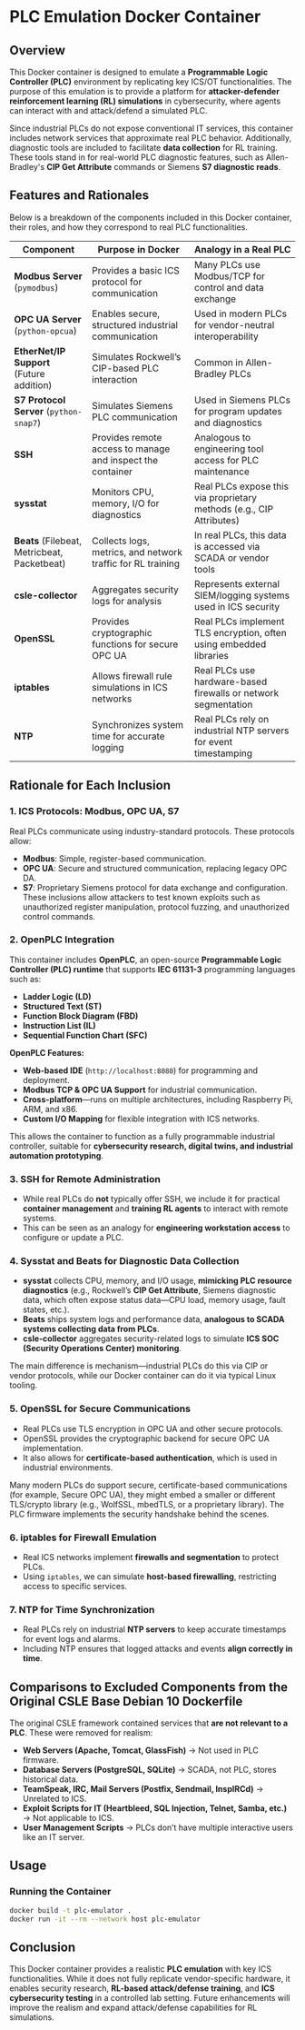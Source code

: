 # PLC Emulation Docker Container

## Overview
This Docker container is designed to emulate a **Programmable Logic Controller (PLC)** environment by replicating key ICS/OT functionalities. The purpose of this emulation is to provide a platform for **attacker-defender reinforcement learning (RL) simulations** in cybersecurity, where agents can interact with and attack/defend a simulated PLC.

Since industrial PLCs do not expose conventional IT services, this container includes network services that approximate real PLC behavior. Additionally, diagnostic tools are included to facilitate **data collection** for RL training. These tools stand in for real-world PLC diagnostic features, such as Allen-Bradley's **CIP Get Attribute** commands or Siemens **S7 diagnostic reads**.

## Features and Rationales
Below is a breakdown of the components included in this Docker container, their roles, and how they correspond to real PLC functionalities.

| **Component**         | **Purpose in Docker**                                   | **Analogy in a Real PLC**                                       |
|-----------------------|--------------------------------------------------------|----------------------------------------------------------------|
| **Modbus Server** (`pymodbus`) | Provides a basic ICS protocol for communication | Many PLCs use Modbus/TCP for control and data exchange         |
| **OPC UA Server** (`python-opcua`) | Enables secure, structured industrial communication | Used in modern PLCs for vendor-neutral interoperability        |
| **EtherNet/IP Support** (Future addition) | Simulates Rockwell’s CIP-based PLC interaction | Common in Allen-Bradley PLCs                                   |
| **S7 Protocol Server** (`python-snap7`) | Simulates Siemens PLC communication | Used in Siemens PLCs for program updates and diagnostics      |
| **SSH** | Provides remote access to manage and inspect the container | Analogous to engineering tool access for PLC maintenance       |
| **sysstat** | Monitors CPU, memory, I/O for diagnostics | Real PLCs expose this via proprietary methods (e.g., CIP Attributes) |
| **Beats** (Filebeat, Metricbeat, Packetbeat) | Collects logs, metrics, and network traffic for RL training | In real PLCs, this data is accessed via SCADA or vendor tools |
| **csle-collector** | Aggregates security logs for analysis | Represents external SIEM/logging systems used in ICS security |
| **OpenSSL** | Provides cryptographic functions for secure OPC UA | Real PLCs implement TLS encryption, often using embedded libraries |
| **iptables** | Allows firewall rule simulations in ICS networks | Real PLCs use hardware-based firewalls or network segmentation |
| **NTP** | Synchronizes system time for accurate logging | Real PLCs rely on industrial NTP servers for event timestamping |

## Rationale for Each Inclusion
### 1. **ICS Protocols: Modbus, OPC UA, S7**
Real PLCs communicate using industry-standard protocols. These protocols allow:
- **Modbus**: Simple, register-based communication.
- **OPC UA**: Secure and structured communication, replacing legacy OPC DA.
- **S7**: Proprietary Siemens protocol for data exchange and configuration.
These inclusions allow attackers to test known exploits such as unauthorized register manipulation, protocol fuzzing, and unauthorized control commands.

### 2. **OpenPLC Integration**
This container includes **OpenPLC**, an open-source **Programmable Logic Controller (PLC) runtime** that supports **IEC 61131-3** programming languages such as:
- **Ladder Logic (LD)**
- **Structured Text (ST)**
- **Function Block Diagram (FBD)**
- **Instruction List (IL)**
- **Sequential Function Chart (SFC)**

**OpenPLC Features:**
- **Web-based IDE** (`http://localhost:8080`) for programming and deployment.
- **Modbus TCP & OPC UA Support** for industrial communication.
- **Cross-platform**—runs on multiple architectures, including Raspberry Pi, ARM, and x86.
- **Custom I/O Mapping** for flexible integration with ICS networks.

This allows the container to function as a fully programmable industrial controller, suitable for **cybersecurity research, digital twins, and industrial automation prototyping**.


### 3. **SSH for Remote Administration**
- While real PLCs do **not** typically offer SSH, we include it for practical **container management** and **training RL agents** to interact with remote systems.
- This can be seen as an analogy for **engineering workstation access** to configure or update a PLC.

### 4. **Sysstat and Beats for Diagnostic Data Collection**
- **sysstat** collects CPU, memory, and I/O usage, **mimicking PLC resource diagnostics** (e.g., Rockwell’s **CIP Get Attribute**, Siemens diagnostic data, which often expose status data—CPU load, memory usage, fault states, etc.).
- **Beats** ships system logs and performance data, **analogous to SCADA systems collecting data from PLCs**.
- **csle-collector** aggregates security-related logs to simulate **ICS SOC (Security Operations Center) monitoring**.

The main difference is mechanism—industrial PLCs do this via CIP or vendor protocols, while our Docker container can do it via typical Linux tooling.

### 5. **OpenSSL for Secure Communications**
- Real PLCs use TLS encryption in OPC UA and other secure protocols.
- OpenSSL provides the cryptographic backend for secure OPC UA implementation.
- It also allows for **certificate-based authentication**, which is used in industrial environments.

Many modern PLCs do support secure, certificate-based communications (for example, Secure OPC UA), they might embed a smaller or different TLS/crypto library (e.g., WolfSSL, mbedTLS, or a proprietary library).
The PLC firmware implements the security handshake behind the scenes.

### 6. **iptables for Firewall Emulation**
- Real ICS networks implement **firewalls and segmentation** to protect PLCs.
- Using `iptables`, we can simulate **host-based firewalling**, restricting access to specific services.

### 7. **NTP for Time Synchronization**
- Real PLCs rely on industrial **NTP servers** to keep accurate timestamps for event logs and alarms.
- Including NTP ensures that logged attacks and events **align correctly in time**.

## Comparisons to Excluded Components from the Original CSLE Base Debian 10 Dockerfile
The original CSLE framework contained services that **are not relevant to a PLC**. These were removed for realism:
- **Web Servers (Apache, Tomcat, GlassFish)** → Not used in PLC firmware.
- **Database Servers (PostgreSQL, SQLite)** → SCADA, not PLC, stores historical data.
- **TeamSpeak, IRC, Mail Servers (Postfix, Sendmail, InspIRCd)** → Unrelated to ICS.
- **Exploit Scripts for IT (Heartbleed, SQL Injection, Telnet, Samba, etc.)** → Not applicable to ICS.
- **User Management Scripts** → PLCs don’t have multiple interactive users like an IT server.

## Usage
### Running the Container
```sh
docker build -t plc-emulator .
docker run -it --rm --network host plc-emulator
```

## Conclusion
This Docker container provides a realistic **PLC emulation** with key ICS functionalities. While it does not fully replicate vendor-specific hardware, it enables security research, **RL-based attack/defense training**, and **ICS cybersecurity testing** in a controlled lab setting. Future enhancements will improve the realism and expand attack/defense capabilities for RL simulations.